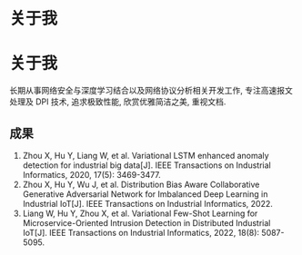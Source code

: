 # 关于我


# 关于我

长期从事⽹络安全与深度学习结合以及网络协议分析相关开发⼯作, 专注⾼速报⽂处理及 DPI 技术, 追求极致性能, 欣赏优雅简洁之美, 重视⽂档.

## 成果

1. Zhou X, Hu Y, Liang W, et al. Variational LSTM enhanced anomaly detection for industrial big data[J]. IEEE Transactions on Industrial Informatics, 2020, 17(5): 3469-3477.
2. Zhou X, Hu Y, Wu J, et al. Distribution Bias Aware Collaborative Generative Adversarial Network for Imbalanced Deep Learning in Industrial IoT[J]. IEEE Transactions on Industrial Informatics, 2022.
3. Liang W, Hu Y, Zhou X, et al. Variational Few-Shot Learning for Microservice-Oriented Intrusion Detection in Distributed Industrial IoT[J]. IEEE Transactions on Industrial Informatics, 2022, 18(8): 5087-5095.

